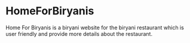 # HomeForBiryanis
Home For Biryanis is a biryani website for the biryani restaurant which is user friendly and provide more details about the restaurant.
